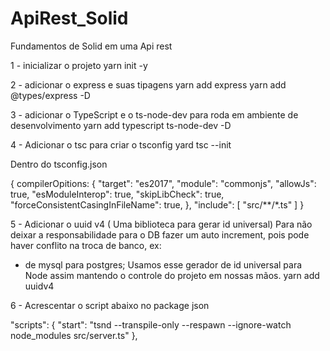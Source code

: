 # ApiRest_Solid
Fundamentos de Solid em uma Api rest

1 - inicializar o projeto
  yarn init -y

2 - adicionar o express e suas tipagens
  yarn add express
  yarn add @types/express -D

3 - adicionar o TypeScript e o ts-node-dev para roda em ambiente de desenvolvimento
  yarn add typescript ts-node-dev -D

4 - Adicionar o tsc para criar o tsconfig
  yard tsc --init

  Dentro do tsconfig.json 

  {
    compilerOpitions: {
    "target": "es2017",
    "module": "commonjs",
    "allowJs": true,
    "esModuleInterop":  true,
    "skipLibCheck": true,
    "forceConsistentCasingInFileName": true,
    },
    "include": [
      "src/**/*.ts"
    ]
  }

5 - Adicionar o uuid v4 ( Uma biblioteca para gerar id universal)
  Para não deixar a responsabilidade para o DB fazer um auto increment, pois pode haver conflito na troca de banco, ex:
   - de mysql para postgres;
  Usamos esse gerador de id universal para Node assim mantendo o controle do projeto em nossas mãos.
  yarn add uuidv4

6 - Acrescentar o script abaixo no package json

  "scripts": {
    "start": "tsnd --transpile-only --respawn --ignore-watch node_modules src/server.ts"
  },
